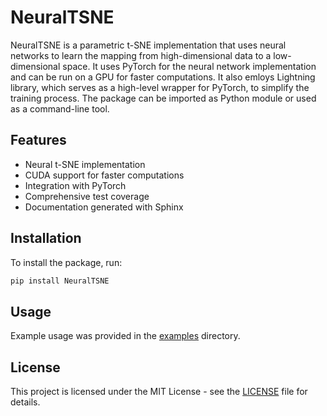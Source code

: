 # NeuralTSNE

NeuralTSNE is a parametric t-SNE implementation that uses neural networks to learn the mapping from high-dimensional data to a low-dimensional space. It uses PyTorch for the neural network implementation and can be run on a GPU for faster computations. It also emloys Lightning library, which serves as a high-level wrapper for PyTorch, to simplify the training process. The package can be imported as Python module or used as a command-line tool.

## Features

- Neural t-SNE implementation
- CUDA support for faster computations
- Integration with PyTorch
- Comprehensive test coverage
- Documentation generated with Sphinx

## Installation

To install the package, run:


```sh
pip install NeuralTSNE
```

## Usage

Example usage was provided in the [examples](../examples/) directory.

## License

This project is licensed under the MIT License - see the [LICENSE](LICENSE.txt) file for details.